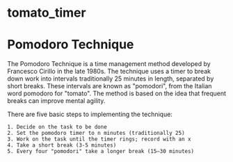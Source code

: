 tomato_timer
============

# Pomodoro Technique

The Pomodoro Technique is a time management method developed by Francesco Cirillo in the late 1980s. The technique uses a timer to break down work into intervals traditionally 25 minutes in length, separated by short breaks. These intervals are known as "pomodori", from the Italian word pomodoro for "tomato". The method is based on the idea that frequent breaks can improve mental agility.

There are five basic steps to implementing the technique:

    1. Decide on the task to be done
    2. Set the pomodoro timer to n minutes (traditionally 25)
    3. Work on the task until the timer rings; record with an x
    4. Take a short break (3-5 minutes)
    5. Every four "pomodori" take a longer break (15–30 minutes)

